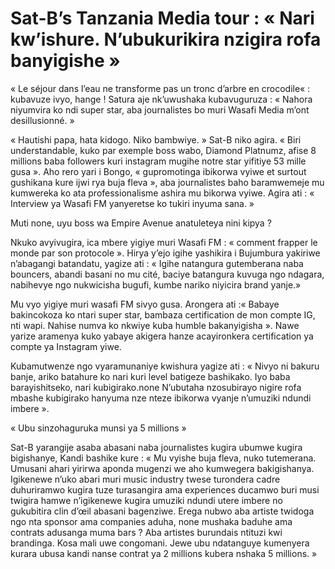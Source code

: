 # Sat-B’s Tanzania Media tour : « Nari kw’ishure. N’ubukurikira nzigira rofa banyigishe »

« Le séjour dans l’eau ne transforme pas un tronc d’arbre en crocodile« : kubavuze ivyo, hange ! Satura aje nk’uwushaka kubavuguruza : « Nahora niyumvira ko ndi super star, aba journalistes bo muri Wasafi Media m’ont desillusionné. »

« Hautishi papa, hata kidogo. Niko bambwiye. » Sat-B niko agira. « Biri understandable, kuko par exemple boss wabo, Diamond Platnumz, afise 8 millions baba followers kuri instagram mugihe notre star yifitiye 53 mille gusa ». Aho rero yari i Bongo, « gupromotinga ibikorwa vyiwe et surtout gushikana kure ijwi rya buja fleva », aba journalistes baho baramwemeje mu kumwereka ko ata professionalisme ashira mu bikorwa vyiwe. Agira ati : « Interview ya Wasafi FM yanyeretse ko tukiri inyuma sana. »

Muti none, uyu boss wa Empire Avenue anatuleteya nini kipya ?

Nkuko avyivugira, ica mbere yigiye muri Wasafi FM : « comment frapper le monde par son protocole ». Hirya y’ejo igihe yashikira i Bujumbura yakiriwe n’abagangi batandatu, yagize ati : « Igihe natangura gutemberana naba bouncers, abandi basani no mu cité, baciye batangura kuvuga ngo ndagara, nabihevye ngo nukwicisha bugufi, kumbe nariko niyicira brand yanje.»

Mu vyo yigiye muri wasafi FM sivyo gusa. Arongera ati :« Babaye bakincokoza ko ntari super star, bambaza certification de mon compte IG, nti wapi. Nahise numva ko nkwiye kuba humble bakanyigisha ». Nawe yarize aramenya kuko yabaye akigera hanze acayironkera certification ya compte ya Instagram yiwe.

Kubamutwenze ngo vyaramunaniye kwishura yagize ati : « Nivyo ni bakuru banje, ariko batahure ko nari kuri level batigeze bashikako. Iyo baba barayishitseko, nari kubigirako.none N’ubutaha nzosubirayo nigire rofa mbashe kubigirako hanyuma nze nteze ibikorwa vyanje n’umuziki ndundi imbere ».

« Ubu sinzohaguruka munsi ya 5 millions »

Sat-B yarangije asaba abasani naba journalistes kugira ubumwe kugira bigishanye, Kandi bashike kure : « Mu vyishe buja fleva, nuko tutemerana. Umusani ahari yirirwa aponda mugenzi we aho kumwegera bakigishanya. Igikenewe n’uko abari muri music industry twese turondera cadre duhuriramwo kugira tuze turasangira ama experiences ducamwo buri musi twigira hamwe n’igikenewe kugira umuziki ndundi utere imbere no gukubitira clin d’œil abasani bagenziwe. Erega nubwo aba artiste twidoga ngo nta sponsor ama companies aduha, none mushaka baduhe ama contrats adusanga muma bars ? Aba artistes burundais ntituzi kwi brandinga. Kosa mali uwe congomani. Jewe ubu ndatanguye kumenyera kurara ubusa kandi nanse contrat ya 2 millions kubera nshaka 5 millions. »